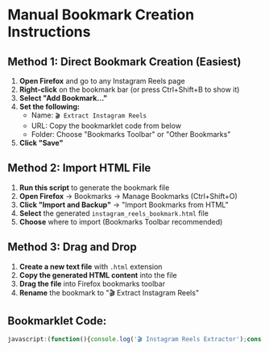 
# Manual Bookmark Creation Instructions

## Method 1: Direct Bookmark Creation (Easiest)

1. **Open Firefox** and go to any Instagram Reels page
2. **Right-click** on the bookmark bar (or press Ctrl+Shift+B to show it)
3. **Select "Add Bookmark..."**
4. **Set the following:**
   - Name: `🎬 Extract Instagram Reels`
   - URL: Copy the bookmarklet code from below
   - Folder: Choose "Bookmarks Toolbar" or "Other Bookmarks"
5. **Click "Save"**

## Method 2: Import HTML File

1. **Run this script** to generate the bookmark file
2. **Open Firefox** → Bookmarks → Manage Bookmarks (Ctrl+Shift+O)
3. **Click "Import and Backup"** → "Import Bookmarks from HTML"
4. **Select** the generated `instagram_reels_bookmark.html` file
5. **Choose** where to import (Bookmarks Toolbar recommended)

## Method 3: Drag and Drop

1. **Create a new text file** with `.html` extension
2. **Copy the generated HTML content** into the file
3. **Drag the file** into Firefox bookmarks toolbar
4. **Rename** the bookmark to "🎬 Extract Instagram Reels"

## Bookmarklet Code:

```javascript
javascript:(function(){console.log('🎬 Instagram Reels Extractor');const foundUrls=new Set();function extractReels(){const reels=[];document.querySelectorAll('a[href*="/reel/"]').forEach(link=>{const href=link.href;if(href&&href.includes('/reel/')&&!foundUrls.has(href)){foundUrls.add(href);reels.push(href);}});document.querySelectorAll('script').forEach(script=>{if(script.textContent){const patterns=[/https:\/\/www\.instagram\.com\/reel\/[A-Za-z0-9_-]+\/?/g,/\/reel\/[A-Za-z0-9_-]+\/?/g];patterns.forEach(pattern=>{const matches=script.textContent.match(pattern);if(matches){matches.forEach(match=>{let url=match;if(url.startsWith('/')){url='https://www.instagram.com'+url;}else if(!url.startsWith('http')){url='https://www.instagram.com/reel/'+url;}if(url.includes('/reel/')&&!foundUrls.has(url)){foundUrls.add(url);reels.push(url);}});}});}});return reels;}function cleanUrls(urls){return urls.map(url=>{let clean=url.split('?')[0];if(!clean.endsWith('/')){clean+='/';}return clean;}).sort();}async function scrollAndExtract(){let scrollCount=0;const maxScrolls=5;while(scrollCount<maxScrolls&&foundUrls.size<50){scrollCount++;window.scrollTo(0,document.body.scrollHeight);await new Promise(r=>setTimeout(r,2000));const newReels=extractReels();if(foundUrls.size===0)break;}return cleanUrls(Array.from(foundUrls));}scrollAndExtract().then(urls=>{console.log(`✅ Found ${urls.length} Reels:`);urls.forEach((url,i)=>console.log(`${i+1}. ${url}`));if(navigator.clipboard){navigator.clipboard.writeText(urls.join('\n')).then(()=>{alert(`📋 Copied ${urls.length} Reels URLs to clipboard!`);}).catch(()=>{console.log('❌ Could not copy to clipboard');});}else{console.log('❌ Clipboard not available');}});})();
```